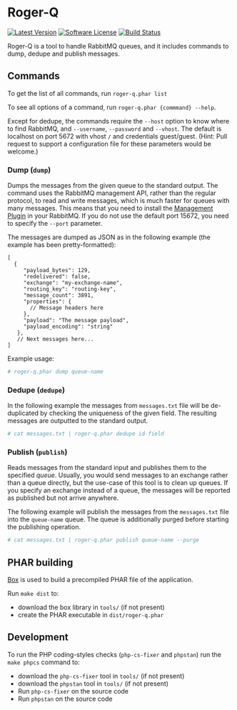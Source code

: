 # Roger-Q

[![Latest Version](https://img.shields.io/github/release/liip/roger-q.svg?style=flat-square)](https://github.com/liip/roger-q/releases)
[![Software License](https://img.shields.io/badge/license-MIT-brightgreen.svg?style=flat-square)](LICENSE)
[![Build Status](https://img.shields.io/travis/liip/roger-q/master.svg?style=flat-square)](https://travis-ci.org/liip/roger-q)

Roger-Q is a tool to handle RabbitMQ queues, and it includes commands to dump, dedupe and publish messages.

## Commands

To get the list of all commands, run `roger-q.phar list`

To see all options of a command, run `roger-q.phar {commmand} --help`.

Except for dedupe, the commands require the `--host` option to know where to find RabbitMQ, and `--username`,
`--password` and `--vhost`. The default is localhost on port 5672 with vhost `/` and credentials guest/guest.
(Hint: Pull request to support a configuration file for these parameters would be welcome.)

### Dump (`dump`)

Dumps the messages from the given queue to the standard output. The command uses the RabbitMQ management API, rather
than the regular protocol, to read and write messages, which is much faster for queues with many messages. This means
that you need to install the [Management Plugin](https://www.rabbitmq.com/management.html) in your RabbitMQ. If you do
not use the default port 15672, you need to specify the `--port` parameter.

The messages are dumped as JSON as in the following example (the example has been pretty-formatted):
```json5
[
  {
     "payload_bytes": 129,
     "redelivered": false,
     "exchange": "my-exchange-name",
     "routing_key": "routing-key",
     "message_count": 3891,
     "properties": {
       // Message headers here
     },
     "payload": "The message payload",
     "payload_encoding": "string"
   },
   // Next messages here...
]
```

Example usage:

```bash
# roger-q.phar dump queue-name
```

### Dedupe (`dedupe`)

In the following example the messages from `messages.txt` file will be de-duplicated by checking the uniqueness of the
given field.
The resulting messages are outputted to the standard output.

```bash
# cat messages.txt | roger-q.phar dedupe id-field
```

### Publish (`publish`)

Reads messages from the standard input and publishes them to the specified *queue*. Usually, you would send messages to
an exchange rather than a queue directly, but the use-case of this tool is to clean up queues. If you specify an
exchange instead of a queue, the messages will be reported as published but not arrive anywhere.

The following example will publish the messages from the `messages.txt` file into the `queue-name` queue.
The queue is additionally purged before starting the publishing operation.

```bash
# cat messages.txt | roger-q.phar publish queue-name --purge
```

## PHAR building

[Box](https://github.com/humbug/box) is used to build a precompiled PHAR file of the application.

Run `make dist` to:

-   download the box library in `tools/` (if not present)
-   create the PHAR executable in `dist/roger-q.phar`

## Development

To run the PHP coding-styles checks (`php-cs-fixer` and `phpstan`) run the `make phpcs` command to:

-   download the `php-cs-fixer` tool in `tools/` (if not present)
-   download the `phpstan` tool in `tools/` (if not present)
-   Run `php-cs-fixer` on the source code
-   Run `phpstan` on the source code
